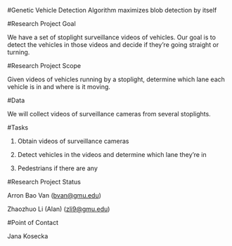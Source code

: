 #Genetic Vehicle Detection
Algorithm maximizes blob detection by itself

#Research Project Goal

We have a set of stoplight surveillance videos of vehicles. Our goal is to detect the vehicles in those videos and decide if they’re going straight or turning.

#Research Project Scope

Given videos of vehicles running by a stoplight, determine which lane each vehicle is in and where is it moving.

#Data

We will collect videos of surveillance cameras from several stoplights.

#Tasks

1. Obtain videos of surveillance cameras

2. Detect vehicles in the videos and determine which lane they’re in

3. Pedestrians if there are any

#Research Project Status

Arron Bao Van (bvan@gmu.edu)

Zhaozhuo Li (Alan) (zli9@gmu.edu)

#Point of Contact

  Jana Kosecka
